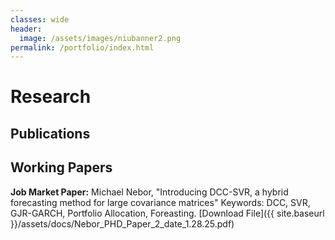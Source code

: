 ```yaml
---
classes: wide
header:
  image: /assets/images/niubanner2.png
permalink: /portfolio/index.html
---
```



# Research

<h2 id="publications">Publications</h2>


  
<h2 id="working-papers">Working Papers</h2> 
  
**Job Market Paper:** Michael Nebor, "Introducing DCC-SVR, a hybrid forecasting method for large covariance matrices" Keywords: DCC, SVR, GJR-GARCH, Portfolio Allocation, Foreasting.
[Download File]({{ site.baseurl }}/assets/docs/Nebor_PHD_Paper_2_date_1.28.25.pdf)
